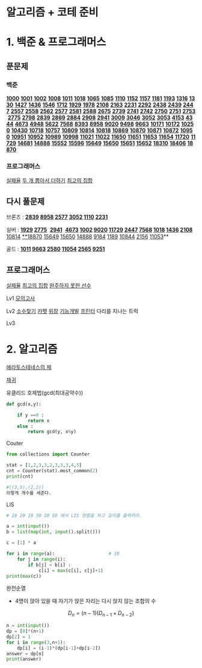 # 알고리즘 + 코테 준비

# 1. 백준 & 프로그래머스

## 푼문제

### 백준

**[1000](https://www.acmicpc.net/problem/1000)** **[1001](https://www.acmicpc.net/problem/1001)** **[1002](https://www.acmicpc.net/problem/1002)** **[1008](https://www.acmicpc.net/problem/1008)** **[1011](https://www.acmicpc.net/problem/1011)** **[1018](https://www.acmicpc.net/problem/1018)** **[1065](https://www.acmicpc.net/problem/1065)** **[1085](https://www.acmicpc.net/problem/1085)** **[1110](https://www.acmicpc.net/problem/1110)** **[1152](https://www.acmicpc.net/problem/1152)** **[1157](https://www.acmicpc.net/problem/1157)** **[1181](https://www.acmicpc.net/problem/1181)** **[1193](https://www.acmicpc.net/problem/1193)** **[1316](https://www.acmicpc.net/problem/1316)** **[1330](https://www.acmicpc.net/problem/1330)** **[1427](https://www.acmicpc.net/problem/1427)** **[1436](https://www.acmicpc.net/problem/1436)** **[1546](https://www.acmicpc.net/problem/1546)** **[1712](https://www.acmicpc.net/problem/1712)** **[1929](https://www.acmicpc.net/problem/1929)** **[1978](https://www.acmicpc.net/problem/1978)** **[2108](https://www.acmicpc.net/problem/2108)** **[2163](https://www.acmicpc.net/problem/2163)** **[2231](https://www.acmicpc.net/problem/2231)** **[2292](https://www.acmicpc.net/problem/2292)** **[2438](https://www.acmicpc.net/problem/2438)** **[2439](https://www.acmicpc.net/problem/2439)** **[2447](https://www.acmicpc.net/problem/2447)** **[2557](https://www.acmicpc.net/problem/2557)** **[2558](https://www.acmicpc.net/problem/2558)** **[2562](https://www.acmicpc.net/problem/2562)** **[2577](https://www.acmicpc.net/problem/2577)** **[2581](https://www.acmicpc.net/problem/2581)** **[2588](https://www.acmicpc.net/problem/2588)** **[2675](https://www.acmicpc.net/problem/2675)** **[2739](https://www.acmicpc.net/problem/2739)** **[2741](https://www.acmicpc.net/problem/2741)** **[2742](https://www.acmicpc.net/problem/2742)** **[2750](https://www.acmicpc.net/problem/2750)** **[2751](https://www.acmicpc.net/problem/2751)** **[2753](https://www.acmicpc.net/problem/2753)** **[2775](https://www.acmicpc.net/problem/2775)** **[2798](https://www.acmicpc.net/problem/2798)** **[2839](https://www.acmicpc.net/problem/2839)** **[2869](https://www.acmicpc.net/problem/2869)** **[2884](https://www.acmicpc.net/problem/2884)** **[2908](https://www.acmicpc.net/problem/2908)** **[2941](https://www.acmicpc.net/problem/2941)** **[3009](https://www.acmicpc.net/problem/3009)** **[3046](https://www.acmicpc.net/problem/3046)** **[3052](https://www.acmicpc.net/problem/3052)** **[3053](https://www.acmicpc.net/problem/3053)** **[4153](https://www.acmicpc.net/problem/4153)** **[4344](https://www.acmicpc.net/problem/4344)** **[4673](https://www.acmicpc.net/problem/4673)** **[4948](https://www.acmicpc.net/problem/4948)** **[5622](https://www.acmicpc.net/problem/5622)** **[7568](https://www.acmicpc.net/problem/7568)** **[8393](https://www.acmicpc.net/problem/8393)** **[8958](https://www.acmicpc.net/problem/8958)** **[9020](https://www.acmicpc.net/problem/9020)** **[9498](https://www.acmicpc.net/problem/9498)** **[9663](https://www.acmicpc.net/problem/9663)** **[10171](https://www.acmicpc.net/problem/10171)** **[10172](https://www.acmicpc.net/problem/10172)** **[10250](https://www.acmicpc.net/problem/10250)** **[10430](https://www.acmicpc.net/problem/10430)** **[10718](https://www.acmicpc.net/problem/10718)** **[10757](https://www.acmicpc.net/problem/10757)** **[10809](https://www.acmicpc.net/problem/10809)** **[10814](https://www.acmicpc.net/problem/10814)** **[10818](https://www.acmicpc.net/problem/10818)** **[10869](https://www.acmicpc.net/problem/10869)** **[10870](https://www.acmicpc.net/problem/10870)** **[10871](https://www.acmicpc.net/problem/10871)** **[10872](https://www.acmicpc.net/problem/10872)** **[10950](https://www.acmicpc.net/problem/10950)** **[10951](https://www.acmicpc.net/problem/10951)** **[10952](https://www.acmicpc.net/problem/10952)** **[10989](https://www.acmicpc.net/problem/10989)** **[10998](https://www.acmicpc.net/problem/10998)** **[11021](https://www.acmicpc.net/problem/11021)** **[11022](https://www.acmicpc.net/problem/11022)** **[11650](https://www.acmicpc.net/problem/11650)** **[11651](https://www.acmicpc.net/problem/11651)** **[11653](https://www.acmicpc.net/problem/11653)** **[11654](https://www.acmicpc.net/problem/11654)** **[11720](https://www.acmicpc.net/problem/11720)** **[11729](https://www.acmicpc.net/problem/11729)** **[14681](https://www.acmicpc.net/problem/14681)** **[14888](https://www.acmicpc.net/problem/14888)** **[15552](https://www.acmicpc.net/problem/15552)** **[15596](https://www.acmicpc.net/problem/15596)** **[15649](https://www.acmicpc.net/problem/15649)** **[15650](https://www.acmicpc.net/problem/15650)** **[15651](https://www.acmicpc.net/problem/15651)** **[15652](https://www.acmicpc.net/problem/15652)** **[18310](https://www.acmicpc.net/problem/18310)** **[18406](https://www.acmicpc.net/problem/18406)** **[18870](https://www.acmicpc.net/problem/18870)**

### 프로그래머스

[실패율](https://programmers.co.kr/learn/courses/30/lessons/42889) [두  개 뽑아서 더하기](https://programmers.co.kr/learn/courses/30/lessons/68644) [최고의 집합](https://programmers.co.kr/learn/courses/30/lessons/12938)

## 다시 풀문제

브론즈 : **[2839](https://www.acmicpc.net/problem/2839) [8958](https://www.acmicpc.net/problem/8958) [2577](https://www.acmicpc.net/problem/2577) [3052](https://www.acmicpc.net/problem/3052) [1110](https://www.acmicpc.net/problem/1110) [2231](https://www.acmicpc.net/problem/2231)**

실버 : **[1929](https://www.acmicpc.net/problem/1929) [2775](https://www.acmicpc.net/problem/2775)**  **[2941](https://www.acmicpc.net/problem/2941)**  **[4673](https://www.acmicpc.net/problem/4673) [1002](https://www.acmicpc.net/problem/1002) [9020](https://www.acmicpc.net/problem/9020) [11729](https://www.acmicpc.net/problem/11729) [2447](https://www.acmicpc.net/problem/2447) [7568](https://www.acmicpc.net/problem/7568) [1018](https://www.acmicpc.net/problem/1018) [1436](https://www.acmicpc.net/problem/1436) [2108](https://www.acmicpc.net/problem/2108)** [10814](https://www.acmicpc.net/problem/10814) [**18870](https://www.acmicpc.net/problem/18870) [15649](https://www.acmicpc.net/problem/15649) [15650](https://www.acmicpc.net/problem/15650) [14888](https://www.acmicpc.net/problem/14888) [9184](https://www.acmicpc.net/problem/9184) [1189](https://www.acmicpc.net/problem/1149) [10844](https://www.acmicpc.net/problem/10844) [2156](https://www.acmicpc.net/problem/2156) [11053](https://www.acmicpc.net/problem/11053)**

골드 : **[1011](https://www.acmicpc.net/problem/1011) [9663](https://www.acmicpc.net/problem/9663) [2580](https://www.acmicpc.net/problem/2580) [11054](https://www.acmicpc.net/problem/11054) [2565](https://www.acmicpc.net/problem/2565) [9251](https://www.acmicpc.net/problem/9251)**

## 프로그래머스

[실패율](https://programmers.co.kr/learn/courses/30/lessons/42889) [최고의 집합](https://programmers.co.kr/learn/courses/30/lessons/12938) [완주하지 못한 선수](https://programmers.co.kr/learn/courses/30/lessons/42576?language=python3) 

Lv1 [모의고사](https://programmers.co.kr/learn/courses/30/lessons/42840)

Lv2 [소수찾기](https://programmers.co.kr/learn/courses/30/lessons/42840) [카펫](https://programmers.co.kr/learn/courses/30/lessons/42842) [위장](https://programmers.co.kr/learn/courses/30/lessons/42578) [기능개발](https://programmers.co.kr/learn/courses/30/lessons/42586) [프린터](https://programmers.co.kr/learn/courses/30/lessons/42587) 다리를 지나는 트럭

Lv3

# 2. 알고리즘

[에라토스테네스의 체](https://mathtbro.tistory.com/75)

[재귀](https://www.acmicpc.net/step/19)

유클리드 호제법(gcd(최대공약수))

```python
def gcd(x,y):

	if y ==0 :
		return x
	else :
		return gcd(y, x%y)
```

Couter

```python
from collections import Counter

stat = [1,2,3,3,2,3,3,3,4,5]
cnt = Counter(stat).most_common(2)
print(cnt)

#[(3,5),(2,2)] 
이렇게 개수를 세준다.
```

LIS

```python
# 10 20 10 30 20 50 에서 LIS 정렬을 하고 길이를 출력하라.

a = int(input())
b = list(map(int, input().split()))

c = [1] * a

for i in range(a):                    # 10
    for j in range(i):
        if b[j] < b[i] :              
            c[i] = max(c[i], c[j]+1) 
print(max(c))
```

완전순열

- 4명이 앉아 있을 때 자기가 앉은 자리는 다시 앉지 않는 조합의 수

$$
D_n = (n-1)(D_{n-1} +D_{n-2})
$$

```python
n = int(input())
dp = [0]*(n+1)
dp[2] = 1
for i in range(3,n+1):
    dp[i] = (i-1)*(dp[i-1]+dp[i-2])
answer = dp[n]
print(answer)
```